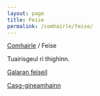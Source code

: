 ```yaml
---
layout: page
title: Feise
permalink: /comhairle/feise/
---
```


[Comhairle]({{site.baseurl}}/comhairle/) / Feise

Tuairisgeul ri thighinn.

[Galaran feiseil]({{site.baseurl}}/comhairle/feise/galaran-feiseil/)

[Casg-gineamhainn]({{site.baseurl}}/comhairle/feise/casg-gineamhainn/)
